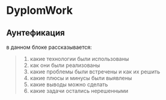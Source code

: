 # DyplomWork

## Аунтефикация 

в данном блоке рассказывается:
> 1. какие технологии были использованы 
> 2. как они были реализованы
> 3. какие проблемы были встречены и как их решить
> 4. какие плюсы и минусы были выявлены
> 5. какие выводы можно сделать
> 6. какие задачи остались нерешенными



